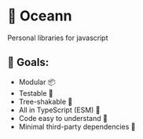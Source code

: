 # 🌊 Oceann 
Personal libraries for javascript

## 🎯 Goals:
- Modular 📦
- Testable 🧪
- Tree-shakable 🌳
- All in TypeScript (ESM) 💙
- Code easy to understand 🧐
- Minimal third-party dependencies 🔌